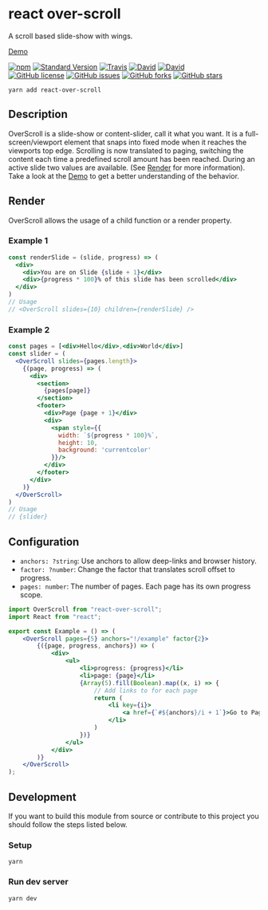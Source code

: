 # react over-scroll

A scroll based slide-show with wings.

[Demo](https://pixelass.github.io/react-over-scroll/)

[![npm](https://img.shields.io/npm/v/react-over-scroll.svg)](https://www.npmjs.com/package/react-over-scroll)
[![Standard Version](https://img.shields.io/badge/release-standard%20version-brightgreen.svg)](https://github.com/conventional-changelog/standard-version)
[![Travis](https://img.shields.io/travis/pixelass/react-over-scroll.svg)](https://travis-ci.org/pixelass/react-over-scroll)
[![David](https://img.shields.io/david/pixelass/react-over-scroll.svg)](https://david-dm.org/pixelass/react-over-scroll)
[![David](https://img.shields.io/david/dev/pixelass/react-over-scroll.svg)](https://david-dm.org/pixelass/react-over-scroll#info=devDependencies&view=table)  
[![GitHub license](https://img.shields.io/github/license/pixelass/react-over-scroll.svg)](https://github.com/pixelass/react-over-scroll/blob/master/LICENSE)
[![GitHub issues](https://img.shields.io/github/issues/pixelass/react-over-scroll.svg)](https://github.com/pixelass/react-over-scroll/issues)
[![GitHub forks](https://img.shields.io/github/forks/pixelass/react-over-scroll.svg)](https://github.com/pixelass/react-over-scroll/network)
[![GitHub stars](https://img.shields.io/github/stars/pixelass/react-over-scroll.svg)](https://github.com/pixelass/react-over-scroll/stargazers)

```
yarn add react-over-scroll
```

## Description
OverScroll is a slide-show or content-slider, call it what you want. It is a full-screen/viewport element that snaps into fixed mode when it reaches the viewports top edge. Scrolling is now translated to paging, switching the content each time a predefined scroll amount has been reached. During an active slide two values are available. (See [Render](https://github.com/pixelass/react-over-scroll/#render) for more information). Take a look at the [Demo](https://pixelass.github.io/react-over-scroll/) to get a better understanding of the behavior.

## Render

OverScroll allows the usage of a child function or a render property.

### Example 1

```jsx
const renderSlide = (slide, progress) => (
  <div>
    <div>You are on Slide {slide + 1}</div>
    <div>{progress * 100}% of this slide has been scrolled</div>
  </div>
)
// Usage
// <OverScroll slides={10} children={renderSlide} />
```

### Example 2

```jsx
const pages = [<div>Hello</div>,<div>World</div>]
const slider = (
  <OverScroll slides={pages.length}>
    {(page, progress) => (
      <div>
        <section>
          {pages[page]}
        </section>
        <footer>
          <div>Page {page + 1}</div>
          <div>
            <span style={{
              width: `${progress * 100}%`,
              height: 10,
              background: 'currentcolor'
            }}/>
          </div>
        </footer>
      </div>
    )}
  </OverScroll>
)
// Usage
// {slider}
```

## Configuration

* `anchors: ?string`: Use anchors to allow deep-links and browser history.
* `factor: ?number`: Change the factor that translates scroll offset to progress.
* `pages: number`: The number of pages. Each page has its own progress scope.

```jsx
import OverScroll from "react-over-scroll";
import React from "react";

export const Example = () => (
	<OverScroll pages={5} anchors="!/example" factor{2}>
		{({page, progress, anchors}) => (
			<div>
				<ul>
					<li>progress: {progress}</li>
					<li>page: {page}</li>
					{Array(5).fill(Boolean).map((x, i) => {
						// Add links to for each page
						return (
							<li key={i}>
								<a href={`#${anchors}/i + 1`}>Go to Page {i + 1}</a>
							</li>
						)
					})}
				</ul>
			</div>
		)}
	</OverScroll>
);
```
## Development

If you want to build this module from source or contribute to this project you
should follow the steps listed below.

### Setup

```shell
yarn
```

### Run dev server

```shell
yarn dev
```
